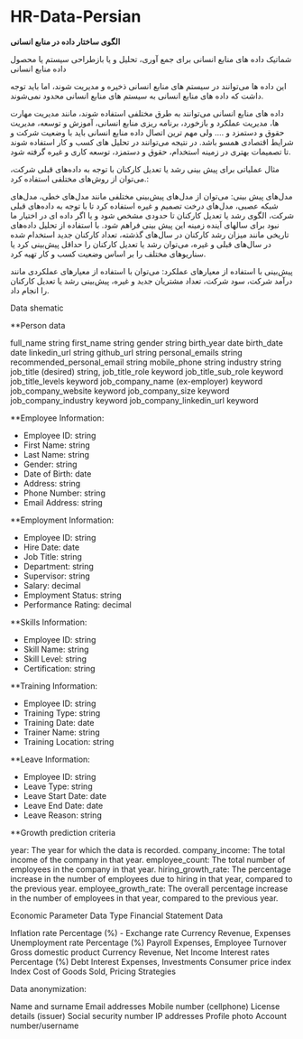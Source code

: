 # HR-Data-Persian
**الگوی ساختار داده در منابع انسانی**

شماتیک داده های منابع انسانی برای جمع آوری، تحلیل و یا بازطراحی سیستم یا محصول داده منابع انسانی


این داده ها می‌توانند در سیستم های منابع انسانی ذخیره و مدیریت شوند، اما باید توجه داشت که داده های منابع انسانی به سیستم های منابع انسانی محدود نمی‌شوند.

داده های منابع انسانی می‌توانند به طرق مختلفی استفاده شوند، مانند مدیریت مهارت ها، مدیریت عملکرد و بازخورد، برنامه ریزی منابع انسانی، آموزش و توسعه، مدیریت حقوق و دستمزد و .... 
ولی مهم ترین اتصال داده منابع انسانی باید با وضعیت شرکت و شرایط اقتصادی همسو باشد. در نتیجه می‌توانند در تحلیل های کسب و کار استفاده شوند تا تصمیمات بهتری در زمینه استخدام، حقوق و دستمزد، توسعه کاری و غیره گرفته شود.

مثال عملیاتی
برای پیش‌ بینی رشد یا تعدیل کارکنان با توجه به داده‌های قبلی شرکت، می‌توان از روش‌های مختلفی استفاده کرد.:

مدل‌های پیش‌ بینی: می‌توان از مدل‌های پیش‌بینی مختلفی مانند مدل‌های خطی، مدل‌های شبکه عصبی، مدل‌های درخت تصمیم و غیره استفاده کرد تا با توجه به داده‌های قبلی شرکت، الگوی رشد یا تعدیل کارکنان تا حدودی مشخص شود و یا اگر داده ای در اختیار ما نبود برای سالهای آینده زمینه این پیش بینی فراهم شود.
 با استفاده از تحلیل داده‌های تاریخی مانند میزان رشد کارکنان در سال‌های گذشته، تعداد کارکنان جدید استخدام شده در سال‌های قبلی و غیره، می‌توان رشد یا تعدیل کارکنان را حداقل پیش‌بینی کرد یا سناریوهای مختلف را بر اساس وضعیت کسب و کار تهیه کرد.

پیش‌بینی با استفاده از معیارهای عملکرد: می‌توان با استفاده از معیارهای عملکردی مانند درآمد شرکت، سود شرکت، تعداد مشتریان جدید و غیره، پیش‌بینی رشد یا تعدیل کارکنان را انجام داد.


Data shematic

**Person data

full_name	string
first_name	string
gender	string
birth_year	date
birth_date	date
linkedin_url	string
github_url	string
personal_emails	string
recommended_personal_email	string
mobile_phone	string
industry	string
job_title (desired)	string,
job_title_role	keyword
job_title_sub_role	keyword
job_title_levels	keyword
job_company_name (ex-employer)	keyword
job_company_website	keyword
job_company_size	keyword
job_company_industry	keyword
job_company_linkedin_url	keyword





**Employee Information:
- Employee ID: string
- First Name: string
- Last Name: string
- Gender: string
- Date of Birth: date
- Address: string
- Phone Number: string
- Email Address: string




**Employment Information:

- Employee ID: string
- Hire Date: date
- Job Title: string
- Department: string
- Supervisor: string
- Salary: decimal
- Employment Status: string
- Performance Rating: decimal

**Skills Information:

- Employee ID: string
- Skill Name: string
- Skill Level: string
- Certification: string

**Training Information:

- Employee ID: string
- Training Type: string
- Training Date: date
- Trainer Name: string
- Training Location: string

**Leave Information:

- Employee ID: string
- Leave Type: string
- Leave Start Date: date
- Leave End Date: date
- Leave Reason: string

**Growth prediction criteria

year: The year for which the data is recorded.
company_income: The total income of the company in that year.
employee_count: The total number of employees in the company in that year.
hiring_growth_rate: The percentage increase in the number of employees due to hiring in that year, compared to the previous year.
employee_growth_rate: The overall percentage increase in the number of employees in that year, compared to the previous year.

Economic Parameter	Data Type	Financial Statement Data

Inflation rate	Percentage (%)	-
Exchange rate	Currency	Revenue, Expenses
Unemployment rate	Percentage (%)	Payroll Expenses, Employee Turnover
Gross domestic product	Currency	Revenue, Net Income
Interest rates	Percentage (%)	Debt Interest Expenses, Investments
Consumer price index	Index	Cost of Goods Sold, Pricing Strategies


Data anonymization:

Name and surname
Email addresses
Mobile number (cellphone)
License details (issuer)
Social security number
IP addresses
Profile photo
Account number/username





